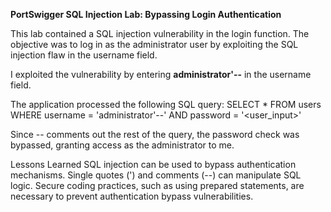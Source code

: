 **PortSwigger SQL Injection Lab: Bypassing Login Authentication**

This lab contained a SQL injection vulnerability in the login function. The objective was to log in as the administrator user by exploiting the SQL injection flaw in the username field.

I exploited the vulnerability by entering **administrator'--** in the username field. 

The application processed the following SQL query:
SELECT * FROM users WHERE username = 'administrator'--' AND password = '<user_input>'

Since -- comments out the rest of the query, the password check was bypassed, granting access as the administrator to me.

Lessons Learned
SQL injection can be used to bypass authentication mechanisms.
Single quotes (') and comments (--) can manipulate SQL logic.
Secure coding practices, such as using prepared statements, are necessary to prevent authentication bypass vulnerabilities.
